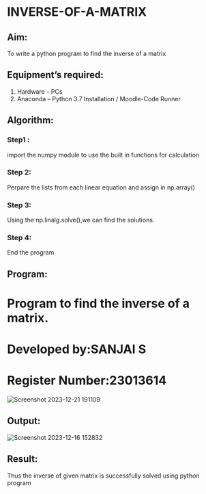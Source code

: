 # INVERSE-OF-A-MATRIX
## Aim:
To write a python program to find the inverse of a matrix
## Equipment’s required:
1. 	Hardware – PCs
2. 	Anaconda – Python 3.7 Installation / Moodle-Code Runner
## Algorithm:
### Step1 : 
import the numpy module to use the built in functions for calculation
### Step 2: 
Perpare the lists from each linear equation and assign in np.array()
### Step 3: 
Using the np.linalg.solve(),we can find the solutions.
### Step 4: 
End the program

## Program:
 # Program to find the inverse of a matrix.
 # Developed by:SANJAI S
 # Register Number:23013614
 ![Screenshot 2023-12-21 191109](https://github.com/Sanjaichitra/INVERSE-OF-A-MATRIX/assets/144870518/b113913c-c032-48c3-9c6e-8d0848511ffd)

## Output:
![Screenshot 2023-12-16 152832](https://github.com/Sanjaichitra/INVERSE-OF-A-MATRIX/assets/144870518/1e4fc02b-4490-4739-8377-798ebad817de)

## Result:
Thus the inverse of given matrix is successfully solved using python program

